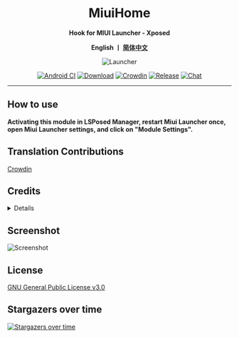 <div align="center">

<h1>MiuiHome</h1>

<b>Hook for MIUI Launcher - Xposed 

English 丨 [简体中文](https://github.com/qqlittleice/MiuiHome/blob/main/README.md)</b>

![Launcher](https://github.com/qqlittleice/MiuiHome/blob/main/Pic/MiuiHome.png)


[![Android CI](https://github.com/qqlittleice/MiuiHome/actions/workflows/android.yml/badge.svg)](https://github.com/qqlittleice/MiuiHome/actions/workflows/android.yml) 
[![Download](https://img.shields.io/github/downloads/Xposed-Modules-Repo/com.yuk.miuihome/total)](https://github.com/Xposed-Modules-Repo/com.yuk.miuihome/releases) 
[![Crowdin](https://badges.crowdin.net/miuihome_xposed/localized.svg)](https://crowdin.com/project/miuihome_xposed) 
[![Release](https://img.shields.io/github/v/release/Xposed-Modules-Repo/com.yuk.miuihome?label=release)](https://github.com/Xposed-Modules-Repo/com.yuk.miuihome/releases/latest) 
[![Chat](https://img.shields.io/badge/Telegram-Chat-blue.svg?logo=telegram)](https://t.me/MiuiHome_Xposed) 
</div>

-----

## How to use

__Activating this module in LSPosed Manager, restart Miui Launcher once, open Miui Launcher settings, and click on "Module Settings".__

## Translation Contributions

[Crowdin](https://crowdin.com/project/miuihome_xposed)

## Credits

<details>

- [AndroidHiddenApiBypass](https://github.com/LSPosed/AndroidHiddenApiBypass)
- [AndroidSystemBlur](https://github.com/Lucchetto/AndroidSystemBlur)
- [androidx](https://android.googlesource.com/platform/frameworks/support)
- [AppCenter](https://github.com/microsoft/appcenter)
- [BiliRoaming](https://github.com/yujincheng08/BiliRoaming)
- [blockmiui](https://github.com/577fkj/blockmiui)
- [CustoMIUIzer](https://code.highspec.ru/Mikanoshi/CustoMIUIzer)
- [FuckCoolapk](https://github.com/ejiaogl/FuckCoolapk)
- [LSPosed](https://github.com/LSPosed/LSPosed)
- [MIDock](https://github.com/lamprose/MIDock)
- [MIUIDock](https://github.com/ouhoukyo/MIUIDock)
- [MIUltra](https://github.com/lamprose/MIUltra)
- [QNotified](https://github.com/ferredoxin/QNotified)
- [XposedBridge](https://github.com/rovo89/XposedBridge)
- [EzXHelper](https://github.com/KyuubiRan/EzXHelper)
</details>

## Screenshot

![Screenshot](https://github.com/qqlittleice/MiuiHome/blob/main/Pic/Screenshot_EN.png)

## License

[GNU General Public License v3.0](LICENSE)

## Stargazers over time

[![Stargazers over time](https://starchart.cc/qqlittleice/MiuiHome.svg)](https://starchart.cc/qqlittleice/MiuiHome)
